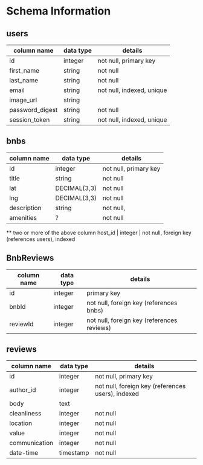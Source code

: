 # Schema Information

## users
column name     | data type | details
----------------|-----------|-----------------------
id              | integer   | not null, primary key
first_name      | string    | not null
last_name       | string    | not null
email           | string    | not null, indexed, unique
image_url       | string    |
password_digest | string    | not null
session_token   | string    | not null, indexed, unique


## bnbs
column name | data type | details
------------|-----------|-----------------------
id          | integer   | not null, primary key
title       | string    | not null
lat         | DECIMAL(3,3) | not null
lng         | DECIMAL(3,3) | not null
description | string    | not null,
amenities   | ?         | not null
** two or more of the above column
host_id     | integer   | not null, foreign key (references users), indexed


## BnbReviews
column name | data type | details
------------|-----------|-----------------------
id          | integer   | primary key
bnbId       | integer   | not null, foreign key (references bnbs)
reviewId    | integer   | not null, foreign key (references reviews)


## reviews
column name | data type | details
------------|-----------|-----------------------
id          | integer   | not null, primary key
author_id   | integer   | not null, foreign key (references users), indexed
body        | text      |
cleanliness | integer   | not null
location    | integer   | not null
value       | integer   | not null
communication | integer   | not null
date-time   | timestamp | not null
